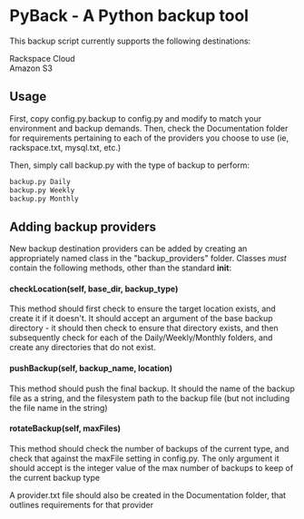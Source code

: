 # PyBack - A Python backup tool

This backup script currently supports the following destinations:

Rackspace Cloud  
Amazon S3


## Usage
First, copy config.py.backup to config.py and modify to match your environment and backup demands.
Then, check the Documentation folder for requirements pertaining to each of the providers you choose to use (ie, rackspace.txt, mysql.txt, etc.)

Then, simply call backup.py with the type of backup to perform:

```bash
backup.py Daily
backup.py Weekly
backup.py Monthly
```

## Adding backup providers
New backup destination providers can be added by creating an appropriately named class in the "backup_providers" folder.  Classes *must* contain the following methods, other than the standard __init__:

#### checkLocation(self, base_dir, backup_type)
This method should first check to ensure the target location exists, and create it if it doesn't.  It should accept an argument of the base backup directory - it should then check to ensure that directory exists, and then subsequently check for each of the Daily/Weekly/Monthly folders, and create any directories that do not exist.

#### pushBackup(self, backup_name, location)
This method should push the final backup.  It should the name of the backup file as a string, and the filesystem path to the backup file (but not including the file name in the string)

#### rotateBackup(self, maxFiles)
This method should check the number of backups of the current type, and check that against the maxFile setting in config.py.  The only argument it should accept is the integer value of the max number of backups to keep of the current backup type

A provider.txt file should also be created in the Documentation folder, that outlines requirements for that provider
